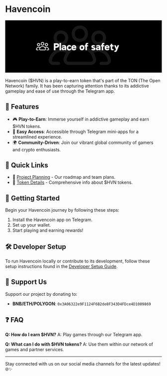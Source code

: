 # Havencoin

![Havencoin Banner](assets/img/IMG_6932.PNG)

Havencoin ($HVN) is a play-to-earn token that's part of the TON (The Open Network) family. It has been capturing attention thanks to its addictive gameplay and ease of use through the Telegram app.

## 🚀 Features

- 🎮 **Play-to-Earn**: Immerse yourself in addictive gameplay and earn $HVN tokens.
- 📱 **Easy Access**: Accessible through Telegram mini-apps for a streamlined experience.
- 🌍 **Community-Driven**: Join our vibrant global community of gamers and crypto enthusiasts.

## 🔗 Quick Links

- 📃 [Project Planning](https://github.com/orgs/RexxBlockchain/projects/1) - Our roadmap and team plans.
- 📘 [Token Details](https://github.com/rexxweb3/RexxBlockchain/wiki/$HVN) - Comprehensive info about $HVN tokens.

## 🚀 Getting Started

Begin your Havencoin journey by following these steps:
1. Install the Havencoin app on Telegram.
2. Set up your wallet.
3. Start playing and earning rewards!

## 🛠 Developer Setup

To run Havencoin locally or contribute to its development, follow these setup instructions found in the [Developer Setup Guide](instructions/README.md).

## 💖 Support Us

Support our project by donating to:
- **BNB/ETH/POLYGON**: `0x3A06322e9F1124F6B2de8F343D4FDce4D1009869`

## ❓ FAQ

**Q: How do I earn $HVN?**
A: Play games through our Telegram app.

**Q: What can I do with $HVN tokens?**
A: Use them within our network of games and partner services.

---

Stay connected with us on our social media channels for the latest updates! 🌐✨
